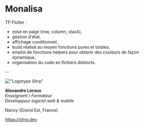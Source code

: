# Monalisa

TP Flutter :

- mise en page (row, column, stack),
- gestion d'état,
- affichage conditionnel,
- build réalisé au moyen fonctions pures et totales,
- emploi de fonctions helpers pour obtenir des couleurs de façon dynamique,
- organisation du code en fichiers distincts.

--

!["Logotype Shrp"](https://shrp.dev/images/shrp.png)

__Alexandre Leroux__  
_Enseignant / Formateur_  
_Développeur logiciel web & mobile_

Nancy (Grand Est, France)

<https://shrp.dev>
